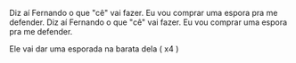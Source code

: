 Diz aí Fernando o que "cê" vai fazer.
Eu vou comprar uma espora pra me defender.
Diz aí Fernando o que "cê" vai fazer.
Eu vou comprar uma espora pra me defender.

Ele vai dar uma esporada na barata dela ( x4 )